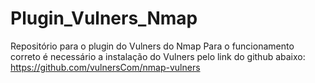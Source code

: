 # Plugin_Vulners_Nmap
Repositório para o plugin do Vulners do Nmap
Para o funcionamento correto é necessário a instalação do Vulners pelo link do github abaixo:
https://github.com/vulnersCom/nmap-vulners
